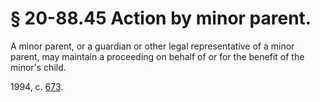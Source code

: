 # § 20-88.45 Action by minor parent.

<p>A minor parent, or a guardian or other legal representative of a minor parent, may maintain a proceeding on behalf of or for the benefit of the minor's child.</p><p>1994, c. <a href='http://lis.virginia.gov/cgi-bin/legp604.exe?941+ful+CHAP0673'>673</a>.</p>